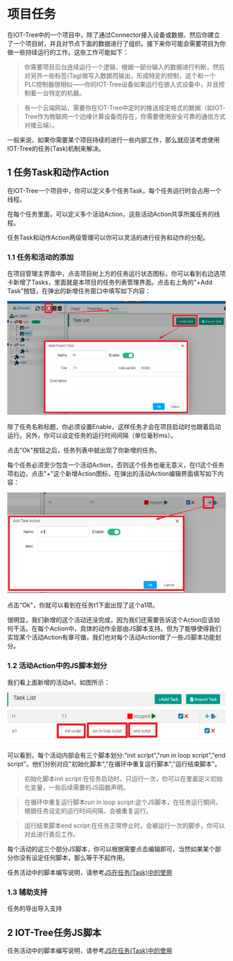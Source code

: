 项目任务
==


在IOT-Tree中的一个项目中，除了通过Connector接入设备或数据、然后你建立了一个项目树，并且对节点下面的数据进行了组织。接下来你可能会需要项目为你做一些持续运行的工作。这些工作可能如下：

> 你需要项目后台连续运行一个逻辑，根据一部分输入的数据进行判断，然后对另外一些标签(Tag)做写入数据而输出，形成特定的控制，这个和一个PLC控制器很相似——你的IOT-Tree设备如果运行在嵌入式设备中，并且控制着一台特定的机器。

> 有一个云端网站，需要你在IOT-Tree中定时的推送规定格式的数据（如IOT-Tree作为物联网一个边缘计算设备而存在，你需要使用安全可靠的通信方式对接云端）。

一般来说，如果你需要某个项目持续的进行一些内部工作，那么就应该考虑使用IOT-Tree的任务(Task)机制来解决。



## 1 任务Task和动作Action


在IOT-Tree一个项目中，你可以定义多个任务Task，每个任务运行时会占用一个线程。

在每个任务里面，可以定义多个活动Action，这些活动Action共享所属任务的线程。

任务Task和动作Action两级管理可以你可以灵活的进行任务和动作的分配。



### 1.1 任务和活动的添加


在项目管理主界面中，点击项目树上方的任务运行状态图标，你可以看到右边选项卡新增了Tasks，里面就是本项目的任务列表管理界面。点击右上角的"+Add Task"按钮，在弹出的新增任务窗口中填写如下内容：



<img src="../img/main/m021.png" />

除了任务名称标题，你必须设置Enable，这样任务才会在项目启动时也跟着启动运行。另外，你可以设定任务的运行时间间隔（单位毫秒ms）。

点击"Ok"按钮之后，任务列表中就出现了你新增的任务。

每个任务必须至少包含一个活动Action，否则这个任务也毫无意义，在t1这个任务项右边，点击"+"这个新增Action图标，在弹出的活动Action编辑界面填写如下内容：


<img src="../img/main/m022.png" />

点击"Ok"，你就可以看到在任务t1下面出现了这个a1项。

很明显，我们新增的这个活动还没完成，因为我们还需要告诉这个Action应该如何干活。在每个Action中，具体的动作全部由JS脚本支持。但为了能够使得我们实现某个活动Action有章可循，我们也对每个活动Action做了一些JS脚本功能划分。


### 1.2 活动Action中的JS脚本划分

我们看上面新增的活动a1，如图所示：

<img src="../img/main/m023.png" />


可以看到，每个活动内部会有三个脚本划分:"init script","run in loop script","end script"。他们分别对应"初始化脚本","在循环中重复运行脚本","运行结束脚本"。

>初始化脚本init script:在任务启动时，只运行一次，你可以在里面定义初始化变量，一些后续需要的JS函数声明。

>在循环中重复运行脚本run in loop script:这个JS脚本，在任务运行期间，根据任务设定的运行时间间隔，会被重复运行。

>运行结束脚本end script:在任务正常停止时，会被运行一次的脚步，你可以对此进行善后工作。

每个活动的这三个部分JS脚本，你可以根据需要点击编辑即可，当然如果某个部分你没有设定任何脚本，那么等于不起作用。



任务活动中的脚本编写说明，请参考[JS在任务(Task)中的使用][js_in_task]

### 1.3 辅助支持

任务的导出导入支持



## 2 IOT-Tree任务JS脚本

任务活动中的脚本编写说明，请参考[JS在任务(Task)中的使用][js_in_task]


[js_in_task]:../js/js_in_task.md
